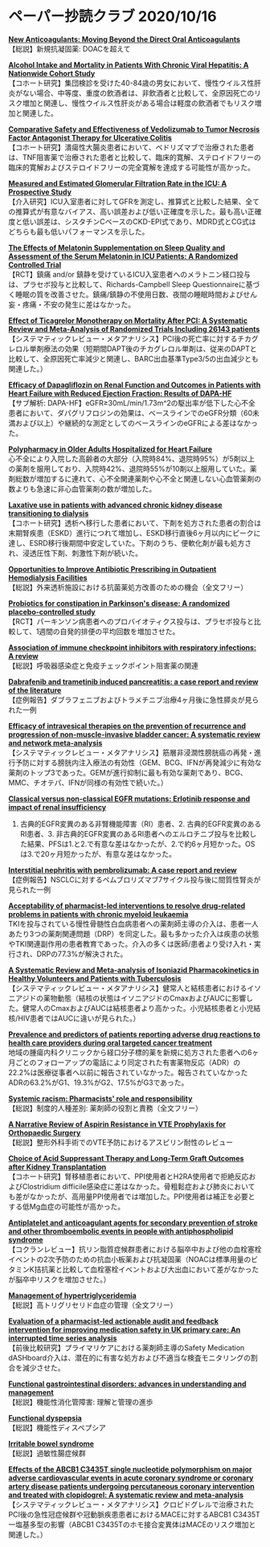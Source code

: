 # ペーパー抄読クラブ 2020/10/16

[**New Anticoagulants: Moving Beyond the Direct Oral Anticoagulants**](https://pubmed.ncbi.nlm.nih.gov/33047462/)  
【総説】新規抗凝固薬: DOACを超えて

[**Alcohol Intake and Mortality in Patients With Chronic Viral Hepatitis: A Nationwide Cohort Study**](https://pubmed.ncbi.nlm.nih.gov/33038136/)  
【コホート研究】集団検診を受けた40-84歳の男女において、慢性ウイルス性肝炎がない場合、中等度、重度の飲酒者は、非飲酒者と比較して、全原因死亡のリスク増加と関連し、慢性ウイルス性肝炎がある場合は軽度の飲酒者でもリスク増加と関連した。

[**Comparative Safety and Effectiveness of Vedolizumab to Tumor Necrosis Factor Antagonist Therapy for Ulcerative Colitis**](https://pubmed.ncbi.nlm.nih.gov/33039584/)  
【コホート研究】潰瘍性大腸炎患者において、ベドリズマブで治療された患者は、TNF阻害薬で治療された患者と比較して、臨床的寛解、ステロイドフリーの臨床的寛解およびステロイドフリーの完全寛解を達成する可能性が高かった。

[**Measured and Estimated Glomerular Filtration Rate in the ICU: A Prospective Study**](https://pubmed.ncbi.nlm.nih.gov/33044285/)  
【介入研究】ICU入室患者に対してGFRを測定し、推算式と比較した結果、全ての推算式が有意なバイアス、高い誤差および低い正確度を示した。最も高い正確度と低い誤差は、シスタチンCベースのCKD-EPI式であり、MDRD式とCG式はどちらも最も低いパフォーマンスを示した。

[**The Effects of Melatonin Supplementation on Sleep Quality and Assessment of the Serum Melatonin in ICU Patients: A Randomized Controlled Trial**](https://pubmed.ncbi.nlm.nih.gov/33048904/)  
【RCT】鎮痛 and/or 鎮静を受けているICU入室患者へのメラトニン経口投与は、プラセボ投与と比較して、Richards-Campbell Sleep Questionnaireに基づく睡眠の質を改善させた。鎮痛/鎮静の不使用日数、夜間の睡眠時間およびせん妄・疼痛・不安の発生に差はなかった。

[**Effect of Ticagrelor Monotherapy on Mortality After PCI: A Systematic Review and Meta-Analysis of Randomized Trials Including 26143 patients**](https://pubmed.ncbi.nlm.nih.gov/33035298/)  
【システマティックレビュー・メタアナリシス】PCI後の死亡率に対するチカグレロル単剤療法の効果（短期間DAPT後のチカグレロル単剤は、従来のDAPTと比較して、全原因死亡率減少と関連し、BARC出血基準Type3/5の出血減少とも関連した。）

[**Efficacy of Dapagliflozin on Renal Function and Outcomes in Patients with Heart Failure with Reduced Ejection Fraction: Results of DAPA-HF**](https://pubmed.ncbi.nlm.nih.gov/33040613/)  
【サブ解析: DAPA-HF】eGFR≥30mL/min/1.73m^2の駆出率が低下した心不全患者において、ダパグリフロジンの効果は、ベースラインでのeGFR分類（60未満および以上）や継続的な測定としてのベースラインのeGFRによる差はなかった。

[**Polypharmacy in Older Adults Hospitalized for Heart Failure**](https://pubmed.ncbi.nlm.nih.gov/33045844/)  
心不全により入院した高齢者の大部分（入院時84%、退院時95%）が5剤以上の薬剤を服用しており、入院時42%、退院時55%が10剤以上服用していた。薬剤総数が増加するに連れて、心不全関連薬剤や心不全と関連しない心血管薬剤の数よりも急速に非心血管薬剤の数が増加した。

[**Laxative use in patients with advanced chronic kidney disease transitioning to dialysis**](https://pubmed.ncbi.nlm.nih.gov/33035325/)  
【コホート研究】透析へ移行した患者において、下剤を処方された患者の割合は末期腎疾患（ESKD）進行につれて増加し、ESKD移行直後6ヶ月以内にピークに達し、ESRD移行後期間中安定していた。下剤のうち、便軟化剤が最も処方され、浸透圧性下剤、刺激性下剤が続いた。

[**Opportunities to Improve Antibiotic Prescribing in Outpatient Hemodialysis Facilities**](https://pubmed.ncbi.nlm.nih.gov/33045256/)  
【総説】外来透析施設における抗菌薬処方改善のための機会（全文フリー）

[**Probiotics for constipation in Parkinson's disease: A randomized placebo-controlled study**](https://pubmed.ncbi.nlm.nih.gov/33046607/)  
【RCT】パーキンソン病患者へのプロバイオティクス投与は、プラセボ投与と比較して、1週間の自発的排便の平均回数を増加させた。

[**Association of immune checkpoint inhibitors with respiratory infections: A review**](https://pubmed.ncbi.nlm.nih.gov/33038863/)  
【総説】呼吸器感染症と免疫チェックポイント阻害薬の関連

[**Dabrafenib and trametinib induced pancreatitis: a case report and review of the literature**](https://pubmed.ncbi.nlm.nih.gov/33038084/)  
【症例報告】ダブラフェニブおよびトラメチニブ治療4ヶ月後に急性膵炎が見られた一例

[**Efficacy of intravesical therapies on the prevention of recurrence and progression of non-muscle-invasive bladder cancer: A systematic review and network meta-analysis**](https://pubmed.ncbi.nlm.nih.gov/33040478/)  
【システマティックレビュー・メタアナリシス】筋層非浸潤性膀胱癌の再発・進行予防に対する膀胱内注入療法の有効性（GEM、BCG、IFNが再発減少に有効な薬剤のトップ3であった。GEMが進行抑制に最も有効な薬剤であり、BCG、MMC、チオテパ、IFNが同様の有効性で続いた。）

[**Classical versus non-classical EGFR mutations: Erlotinib response and impact of renal insufficiency**](https://pubmed.ncbi.nlm.nih.gov/33040673/)  
1. 古典的EGFR変異のある非腎機能障害（RI）患者、2. 古典的EGFR変異のあるRI患者、3. 非古典的EGFR変異のあるRI患者へのエルロチニブ投与を比較した結果、PFSは1.と2.で有意な差はなかったが、2.で約6ヶ月短かった。OSは3.で20ヶ月短かったが、有意な差はなかった。

[**Interstitial nephritis with pembrolizumab: A case report and review**](https://pubmed.ncbi.nlm.nih.gov/33040674/)  
【症例報告】NSCLCに対するペムブロリズマブ7サイクル投与後に間質性腎炎が見られた一例

[**Acceptability of pharmacist-led interventions to resolve drug-related problems in patients with chronic myeloid leukaemia**](https://pubmed.ncbi.nlm.nih.gov/33040675/)  
TKIを投与されている慢性骨髄性白血病患者への薬剤師主導の介入は、患者一人あたり3つの薬剤関連問題（DRP）を同定した。最も多かった介入は疾患の状態やTKI関連副作用の患者教育であった。介入の多くは医師/患者より受け入れ・実行され、DRPの77.3%が解決された。

[**A Systematic Review and Meta-analysis of Isoniazid Pharmacokinetics in Healthy Volunteers and Patients with Tuberculosis**](https://pubmed.ncbi.nlm.nih.gov/33032843/)  
【システマティックレビュー・メタアナリシス】健常人と結核患者におけるイソニアジドの薬物動態（結核の状態はイソニアジドのCmaxおよびAUCに影響した。健常人のCmaxおよびAUCは結核患者より高かった。小児結核患者と小児結核/HIV患者ではAUCに違いが見られた。）

[**Prevalence and predictors of patients reporting adverse drug reactions to health care providers during oral targeted cancer treatment**](https://pubmed.ncbi.nlm.nih.gov/33032945/)  
地域の腫瘍内科クリニックから経口分子標的薬を新規に処方された患者への6ヶ月ごとのフォローアップの電話により同定された有害薬物反応（ADR）の22.2%は医療従事者へ以前に報告されていなかった。報告されていなかったADRの63.2%がG1、19.3%がG2、17.5%がG3であった。

[**Systemic racism: Pharmacists' role and responsibility**](https://pubmed.ncbi.nlm.nih.gov/33032946/)  
【総説】制度的人種差別: 薬剤師の役割と責務（全文フリー）

[**A Narrative Review of Aspirin Resistance in VTE Prophylaxis for Orthopaedic Surgery**](https://pubmed.ncbi.nlm.nih.gov/33037568/)  
【総説】整形外科手術でのVTE予防におけるアスピリン耐性のレビュー

[**Choice of Acid Suppressant Therapy and Long-Term Graft Outcomes after Kidney Transplantation**](https://pubmed.ncbi.nlm.nih.gov/33037663/)  
【コホート研究】腎移植患者において、PPI使用者とH2RA使用者で拒絶反応およびClostridium difficile感染症に差はなかった。骨粗鬆症および肺炎においても差がなかったが、高用量PPI使用者では増加した。PPI使用者は補正を必要とする低Mg血症の可能性が高かった。

[**Antiplatelet and anticoagulant agents for secondary prevention of stroke and other thromboembolic events in people with antiphospholipid syndrome**](https://pubmed.ncbi.nlm.nih.gov/33045766/)  
【コクランレビュー】抗リン脂質症候群患者における脳卒中および他の血栓塞栓イベントの2次予防のための抗血小板薬および抗凝固薬（NOACは標準用量のビタミンK拮抗薬と比較して血栓塞栓イベントおよび大出血において差がなかったが脳卒中リスクを増加させた。）

[**Management of hypertriglyceridemia**](https://pubmed.ncbi.nlm.nih.gov/33046451/)  
【総説】高トリグリセリド血症の管理（全文フリー）

[**Evaluation of a pharmacist-led actionable audit and feedback intervention for improving medication safety in UK primary care: An interrupted time series analysis**](https://pubmed.ncbi.nlm.nih.gov/33048923/)  
【前後比較研究】プライマリケアにおける薬剤師主導のSafety Medication dASHboard介入は、潜在的に有害な処方および不適当な検査モニタリングの割合を減少させた。

[**Functional gastrointestinal disorders: advances in understanding and management**](https://pubmed.ncbi.nlm.nih.gov/33049221/)  
【総説】機能性消化管障害: 理解と管理の進歩

[**Functional dyspepsia**](https://pubmed.ncbi.nlm.nih.gov/33049222/)  
【総説】機能性ディスペプシア

[**Irritable bowel syndrome**](https://pubmed.ncbi.nlm.nih.gov/33049223/)  
【総説】過敏性腸症候群

[**Effects of the ABCB1 C3435T single nucleotide polymorphism on major adverse cardiovascular events in acute coronary syndrome or coronary artery disease patients undergoing percutaneous coronary intervention and treated with clopidogrel: A systematic review and meta-analysis**](https://pubmed.ncbi.nlm.nih.gov/33040624/)  
【システマティックレビュー・メタアナリシス】クロピドグレルで治療されたPCI後の急性冠症候群や冠動脈疾患患者におけるMACEに対するABCB1 C3435T一塩基多型の影響（ABCB1 C3435Tのホモ接合変異体はMACEのリスク増加と関連した。）